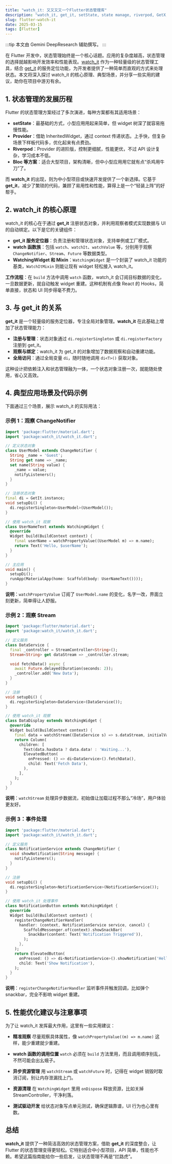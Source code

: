 ```yaml
---
title: "watch_it: 又又又又一个Flutter状态管理库"
description: "watch_it, get_it, setState, state manage, riverpod, GetX, Provider"
slug: flutter-watch-it
date: 2025-03-15
tags: [Flutter]
---
```


:::tip
本文由 Gemini DeepResearch 辅助撰写。
:::

在 Flutter 开发中，状态管理始终是一个核心话题。应用的复杂度越高，状态管理的选择就越影响开发效率和性能表现。[watch_it](https://pub.dev/packages/watch_it) 作为一种轻量级的状态管理工具，结合 [get_it](https://pub.dev/packages/get_it) 的服务定位功能，为开发者提供了一种简单而直观的方式来处理状态。本文将深入探讨 watch_it 的核心原理、典型场景，并分享一些实用的建议，助你在项目中游刃有余。

<!-- truncate -->

## 1. 状态管理的发展历程

Flutter 的状态管理方案经过了多次演进，每种方案都有其适用场景：

- **setState**：最基础的方式，小型应用用起来简单，但 widget 树深了就容易拖慢性能。
- **Provider**：借助 InheritedWidget，通过 context 传递状态。上手快，但复杂场景下样板代码多，优化起来有点费劲。
- **Riverpod**：Provider 的进阶版，控制更细腻，性能更优，不过 API 设计复杂，学习成本不低。
- **Bloc 等方案**：适合大型项目，架构清晰，但中小型应用用它就有点“杀鸡用牛刀”了。

而 **watch_it** 的出现，则为中小型项目或快速开发提供了一个新选择。它基于 **get_it**，减少了繁琐的代码，兼顾了易用性和性能，算得上是一个“轻装上阵”的好帮手。

## 2. watch_it 的核心原理

watch_it 的核心在于通过 **get_it** 注册状态对象，并利用观察者模式实现数据与 UI 的自动绑定。以下是它的关键组件：

- **get_it 服务定位器**：负责注册和管理状态对象，支持单例或工厂模式。
- **watch 函数族**：包括 `watch`、`watchIt`、`watchValue` 等，分别用于观察 `ChangeNotifier`、`Stream`、`Future` 等数据类型。
- **WatchingWidget 和 Mixin**：`WatchingWidget` 是一个封装了 watch_it 功能的基类，`WatchItMixin` 则能让现有 widget 轻松接入 watch_it。

**工作流程**：在 `build` 方法中调用 `watch` 函数，watch_it 会订阅目标数据的变化，一旦数据更新，就自动触发 widget 重建。这种机制有点像 React 的 Hooks，简单直接，状态和 UI 同步得毫不费力。

## 3. 与 get_it 的关系

**get_it** 是一个轻量级的服务定位器，专注全局对象管理。**watch_it** 在此基础上增加了状态管理能力：

- **注册与管理**：状态对象通过 `di.registerSingleton` 或 `di.registerFactory` 注册到 get_it。
- **观察与绑定**：watch_it 为 get_it 的对象增加了数据观察和自动重建功能。
- **全局访问**：通过全局变量 `di`，随时随地调用 `di<T>()` 获取对象。

这种设计把依赖注入和状态管理融为一体，一个状态对象注册一次，就能随处使用，省心又高效。

## 4. 典型应用场景及代码示例

下面通过三个场景，展示 watch_it 的实际用法：

### 示例 1：观察 ChangeNotifier

```dart
import 'package:flutter/material.dart';
import 'package:watch_it/watch_it.dart';

// 定义状态对象
class UserModel extends ChangeNotifier {
  String _name = 'Guest';
  String get name => _name;
  set name(String value) {
    _name = value;
    notifyListeners();
  }
}

// 注册状态对象
final di = GetIt.instance;
void setupDi() {
  di.registerSingleton<UserModel>(UserModel());
}

// 使用 watch_it 观察
class UserNameText extends WatchingWidget {
  @override
  Widget build(BuildContext context) {
    final userName = watchPropertyValue((UserModel m) => m.name);
    return Text('Hello, $userName');
  }
}

// 主应用
void main() {
  setupDi();
  runApp(MaterialApp(home: Scaffold(body: UserNameText())));
}
```

**说明**：`watchPropertyValue` 订阅了 `UserModel.name` 的变化，名字一改，界面立刻更新，简单得让人舒服。

### 示例 2：观察 Stream

```dart
import 'package:flutter/material.dart';
import 'package:watch_it/watch_it.dart';

// 定义服务
class DataService {
  final _controller = StreamController<String>();
  Stream<String> get dataStream => _controller.stream;

  void fetchData() async {
    await Future.delayed(Duration(seconds: 2));
    _controller.add('New Data');
  }
}

// 注册
void setupDi() {
  di.registerSingleton<DataService>(DataService());
}

// 使用 watch_it 观察
class DataDisplay extends WatchingWidget {
  @override
  Widget build(BuildContext context) {
    final data = watchStream((DataService s) => s.dataStream, initialValue: 'Loading...');
    return Column(
      children: [
        Text(data.hasData ? data.data! : 'Waiting...'),
        ElevatedButton(
          onPressed: () => di<DataService>().fetchData(),
          child: Text('Fetch Data'),
        ),
      ],
    );
  }
}
```

**说明**：`watchStream` 处理异步数据流，初始值让加载过程不那么“冷场”，用户体验更友好。

### 示例 3：事件处理

```dart
import 'package:flutter/material.dart';
import 'package:watch_it/watch_it.dart';

// 定义服务
class NotificationService extends ChangeNotifier {
  void showNotification(String message) {
    notifyListeners();
  }
}

// 注册
void setupDi() {
  di.registerSingleton<NotificationService>(NotificationService());
}

// 使用 watch_it 处理事件
class NotificationButton extends WatchingWidget {
  @override
  Widget build(BuildContext context) {
    registerChangeNotifierHandler(
      handler: (context, NotificationService service, cancel) {
        ScaffoldMessenger.of(context).showSnackBar(
          SnackBar(content: Text('Notification Triggered')),
        );
      },
    );
    return ElevatedButton(
      onPressed: () => di<NotificationService>().showNotification('Hello'),
      child: Text('Show Notification'),
    );
  }
}
```

**说明**：`registerChangeNotifierHandler` 监听事件并触发回调，比如弹个 snackbar，完全不影响 widget 重建。

## 5. 性能优化建议与注意事项

为了让 watch_it 发挥最大作用，这里有一些实用建议：

- **精准观察**
  尽量观察具体属性，像 `watchPropertyValue((m) => m.name)` 这样，能少重建就少重建。

- **watch 函数的调用位置**
  `watch` 必须在 `build` 方法里用，而且调用顺序别乱，不然可能会出幺蛾子。

- **异步资源管理**
  用 `watchStream` 或 `watchFuture` 时，记得在 widget 销毁时取消订阅，别让内存泄漏找上门。

- **资源清理**
  在 `WatchingWidget` 里用 `onDispose` 释放资源，比如关掉 StreamController，干净利落。

- **测试驱动开发**
  给状态对象写点单元测试，确保逻辑靠谱，UI 行为也心里有数。

## 总结

**watch_it** 提供了一种简洁高效的状态管理方案，借助 **get_it** 的深度整合，让 Flutter 的状态管理变得更轻松。它特别适合中小型项目，API 简单，性能也不赖。希望这篇指南能给你一些启发，让状态管理不再是“拦路虎”。
